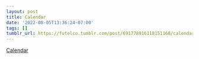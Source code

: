 ```yaml
---
layout: post
title: Calendar
date: '2022-08-05T13:36:24-07:00'
tags: []
tumblr_url: https://futelco.tumblr.com/post/691778916118151168/calendar
---
```

[Calendar](https://www.shift2bikes.org/calendar/event-15760)  
